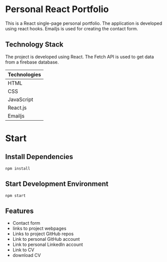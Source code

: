 # Personal React Portfolio

This is a React single-page personal portfolio. The application is developed using react hooks. Emailjs is used for creating the contact form.

## Technology Stack

The project is developed using React. The Fetch API is used to get data from a firebase database.

| Technologies |
| ------------- |
| HTML  |
| CSS  |
| JavaScript  |
| React.js  |
| Emailjs  |



# Start

## Install Dependencies

```
npm install

```

## Start Development Environment

```
npm start

```

## Features

* Contact form
* links to project webpages
* Links to project GitHub repos
* Link to personal GitHub account
* Link to personal LinkedIn account
* Link to CV
* download CV





